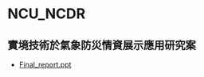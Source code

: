 # NCU_NCDR
## 實境技術於氣象防災情資展示應用研究案
* [Final_report.ppt](https://docs.google.com/presentation/d/1fM4ycAn2nN2Mvva-hRsXor2TvY4Pp-PE/edit?usp=sharing&ouid=103769037852455732407&rtpof=true&sd=true)
